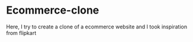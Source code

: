 # Ecommerce-clone
Here, I try to create a clone of a ecommerce website and I took  inspiration  from flipkart
